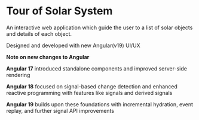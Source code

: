 # Tour of Solar System
An interactive web application which guide the user to a list of solar objects and details of each object.

Designed and developed with new Angular(v19) UI/UX

**Note on new changes to Angular**

**Angular 17** introduced standalone components and improved server-side rendering

**Angular 18** focused on signal-based change detection and enhanced reactive programming with features like signals and derived signals

**Angular 19** builds upon these foundations with incremental hydration, event replay, and further signal API improvements


